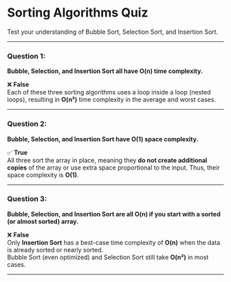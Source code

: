# Sorting Algorithms Quiz

Test your understanding of Bubble Sort, Selection Sort, and Insertion Sort.

---

### **Question 1:**
**Bubble, Selection, and Insertion Sort all have O(n) time complexity.**

❌ **False**  
Each of these three sorting algorithms uses a loop inside a loop (nested loops), resulting in **O(n²)** time complexity in the average and worst cases.

---

### **Question 2:**
**Bubble, Selection, and Insertion Sort have O(1) space complexity.**

✅ **True**  
All three sort the array in place, meaning they **do not create additional copies** of the array or use extra space proportional to the input. Thus, their space complexity is **O(1)**.

---

### **Question 3:**
**Bubble, Selection, and Insertion Sort are all O(n) if you start with a sorted (or almost sorted) array.**

❌ **False**  
Only **Insertion Sort** has a best-case time complexity of **O(n)** when the data is already sorted or nearly sorted.  
Bubble Sort (even optimized) and Selection Sort still take **O(n²)** in most cases.

---
